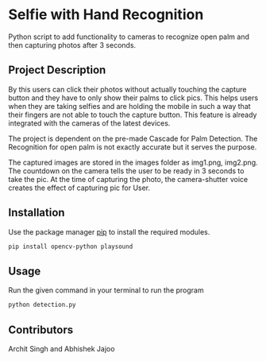 # Selfie with Hand Recognition

Python script to add functionality to cameras to recognize open palm and then capturing photos after 3 seconds.

## Project Description

By this users can click their photos without actually touching the capture button and they have to only show their palms to click pics. This helps users when they are taking selfies and are holding the mobile in such a way that their fingers are not able to touch the capture button. This feature is already integrated with the cameras of the latest devices.
 
The project is dependent on the pre-made Cascade for Palm Detection. The Recognition for open palm is not exactly accurate but it serves the purpose.

The captured images are stored in the images folder as img1.png, img2.png. The countdown on the camera tells the user to be ready in 3 seconds to take the pic. At the time of capturing the photo, the camera-shutter voice creates the effect of capturing pic for User. 

## Installation

Use the package manager [pip](https://pip.pypa.io/en/stable/) to install the required modules.

```bash
pip install opencv-python playsound
```

## Usage
Run the given command in your terminal to run the program
```bash
python detection.py
```
## Contributors

Archit Singh and Abhishek Jajoo
